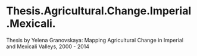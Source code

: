 # Thesis.Agricultural.Change.Imperial.Mexicali.
Thesis by Yelena Granovskaya: Mapping Agricultural Change in Imperial and Mexicali Valleys, 2000 - 2014
